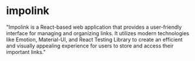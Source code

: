 # impolink
"Impolink is a React-based web application that provides a user-friendly interface for managing and organizing links. It utilizes modern technologies like Emotion, Material-UI, and React Testing Library to create an efficient and visually appealing experience for users to store and access their important links."
